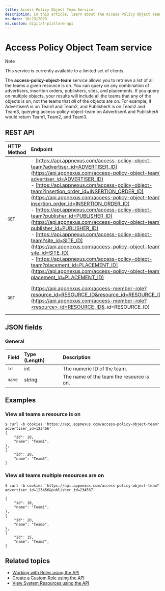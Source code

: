```yaml
---
title: Access Policy Object Team Service
description: In this article, learn about the Access Policy Object Team service, their JSON fields, and REST API with thorough examples.
ms.date: 10/28/2023
ms.custom: digital-platform-api
---
```


# Access Policy Object Team service

> [!NOTE]
> This service is currently available to a limited set of clients.

The **access-policy-object-team** service allows you to retrieve a list of all the teams a given resource is on. You can query on any
combination of advertisers, insertion orders, publishers, sites, and placements. If you query on multiple objects, your results will include all the teams that any of the objects is on, not the teams that *all* of the objects are on. For example, if AdvertiserA is on Team1 and Team2, and PublisherA is on Team2 and Team3, querying access-policy-object-team on AdvertiserA and PublisherA would return Team1, Team2, and Team3.

## REST API

| HTTP Method | Endpoint | Description |
|:---|:---|:---|
| `GET` | - [https://api.appnexus.com/access-policy-object-team?advertiser_id=ADVERTISER_ID](https://api.appnexus.com/access-policy-object-team?advertiser_id=ADVERTISER_ID)<br> - [https://api.appnexus.com/access-policy-object-team?insertion_order_id=INSERTION_ORDER_ID](https://api.appnexus.com/access-policy-object-team?insertion_order_id=INSERTION_ORDER_ID)<br> - [https://api.appnexus.com/access-policy-object-team?publisher_id=PUBLISHER_ID](https://api.appnexus.com/access-policy-object-team?publisher_id=PUBLISHER_ID)<br> - [https://api.appnexus.com/access-policy-object-team?site_id=SITE_ID](https://api.appnexus.com/access-policy-object-team?site_id=SITE_ID)<br> - [https://api.appnexus.com/access-policy-object-team?placement_id=PLACEMENT_ID](https://api.appnexus.com/access-policy-object-team?placement_id=PLACEMENT_ID) | View all teams a resource is on. |
| `GET` | [https://api.appnexus.com/access-member-role?resource_id=RESOURCE_ID&resource_id=RESOURCE_ID](https://api.appnexus.com/access-member-role?<resource>_id=RESOURCE_ID&<resource>_id=RESOURCE_ID) | View all teams several resources are on. |

## JSON fields

### General

| Field | Type (Length) | Description |
|:---|:---|:---|
| `id` | int | The numeric ID of the team. |
| `name` | string | The name of the team the resource is on. |

## Examples

### View all teams a resource is on

```
$ curl -b cookies 'https://api.appnexus.com/access-policy-object-team?advertiser_id=123456'
{
    "id": 10,
    "name": "Team1",
},
{
    "id": 20,
    "name": "Team5",
}
```

### View all teams multiple resources are on

```
$ curl -b cookies 'https://api.appnexus.com/access-policy-object-team?advertiser_id=123456&publisher_id=234567'
 
{
    "id": 10,
    "name": "Team1",
},
{
    "id": 20,
    "name": "Team5",
},
{
    "id": 15,
    "name": "Team7",
}
```

## Related topics

- [Working with Roles using the API](working-with-roles-using-the-api.md)
- [Create a Custom Role using the API](create-a-custom-role-using-the-api.md)
- [View System Resources using the API](view-system-resources-using-the-api.md)
